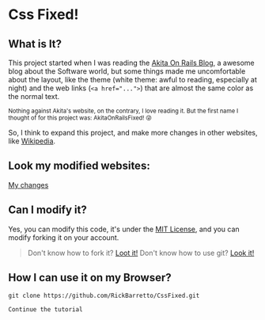 # Css Fixed!

## What is It?

This project started when I was reading the [Akita On Rails Blog](https://link), a awesome blog about the Software world, but some things made me uncomfortable about the layout, like the theme (white theme: awful to reading, especially at night) and the web links (``<a href="...">``) that are almost the same color as the normal text. 

<sup>Nothing against Akita's website, on the contrary, I love reading it. But the first name I thought of for this project was: AkitaOnRailsFixed! :stuck_out_tongue_winking_eye:</sup>

So, I think to expand this project, and make more changes in other websites, like [Wikipedia](https://link).

## Look my modified websites:
[My changes]()

## Can I modify it?

Yes, you can modify this code, it's under the [MIT License](https://link), and you can modify forking it on your account.
> Don't know how to fork it? [Loot it!](https://link)
> Don't know how to use git? [Look it!]() 

## How I can use it on my Browser?

```git
git clone https://github.com/RickBarretto/CssFixed.git
```

```
Continue the tutorial
```